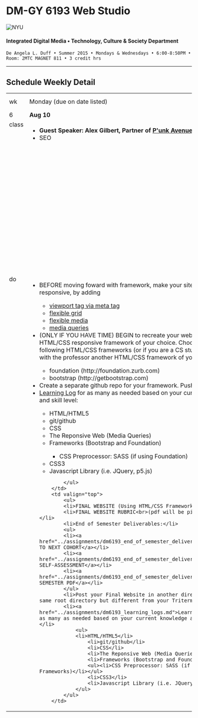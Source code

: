 # DM-GY 6193 Web Studio

![NYU](http://ws2.polishedsolid.com/de/nyu_soe_logo.png)
#### Integrated Digital Media • Technology, Culture & Society Department

    De Angela L. Duff • Summer 2015 • Mondays & Wednesdays • 6:00-8:50PM • Room: 2MTC MAGNET 811 • 3 credit hrs

---

## Schedule Weekly Detail

<table>
<tr>
<td>wk</td>
<td>Monday (due on date listed)</td>
<td>Wednesday (due on date listed)</td>
</tr>
<!-- first week -->
<tr>
        <td valign="top" width="4%">6</td>
        <td valign="top" width="48%"><strong>Aug 10</strong></td>
        <td valign="top" width="48%"><strong>Aug 12</strong></td>
</tr>
 <tr>
        <td valign="top">class</td>
        <td valign="top">   
            <ul>
            <li><strong>Guest Speaker: Alex Gilbert, Partner of <a href="http://punkave.com/" target="_blank">P'unk Avenue</a></strong></li>
            <li>SEO</li>
            </ul>
            </td>
        <td valign="top">
            <ul>
            <li>FINAL WEBSITE DUE (Using HTML/CSS Framework)</li>
            <li>FINAL WEBSITE RUBRIC DUE</li>
            <li>End of Semester Deliverables:</li>
            <ul>
            <li><a href="../assignments/dm6193_end_of_semester_deliverables.md">LETTER TO NEXT COHORT</a></li>
            <li><a href="../assignments/dm6193_end_of_semester_deliverables.md">FINAL SELF-ASSESSMENT</a></li>
            <li><a href="../assignments/dm6193_end_of_semester_deliverables.md">END OF SEMESTER PDF</a></li>
            </ul>
             
            </ul>
        </td>
</tr>
<tr>
        <td valign="top">do</td>
        <td valign="top">
            <ul>
            <li>BEFORE moving foward with framework, make your site mobile first and responsive, by adding</li>
            <ul>
            <li><a href="http://stackoverflow.com/questions/10892463/how-is-the-meta-viewport-tag-used-and-what-does-it-do" target="_blank">viewport tag via meta tag</a></li>
            <li><a href="http://learn.shayhowe.com/advanced-html-css/responsive-web-design/#flexible-layouts" target="_blank">flexible grid</a></li>
            <li><a href="http://clagnut.com/sandbox/imagetest3" target="_blank">flexible media</a></li>
            <li><a href="http://learn.shayhowe.com/advanced-html-css/responsive-web-design/#media-queries" target="_blank">media queries</a></li>
            </ul>
           <li>(ONLY IF YOU HAVE TIME) BEGIN to recreate your website using the HTML/CSS responsive framework of your choice. Choose one of the following HTML/CSS frameworks (or if you are a CS student discuss with the professor another HTML/CSS framework of your choice):</li>
           <ul>
    <li>foundation (http://foundation.zurb.com)</li>
    <li>bootstrap (http://getbootstrap.com)</li>
    </ul>
            <li>Create a separate github repo for your framework. Push code to github.</li>
            <li><a href="../assignments/dm6193_learning_logs.md">Learning Log</a> for as many as needed based on your current knowledge and skill level:</li>
                    <ul>
                   <li>HTML/HTML5</li>
                    <li>git/github</li>
                    <li>CSS</li>
                    <li>The Reponsive Web (Media Queries)</li>
                    <li>Frameworks (Bootstrap and Foundation)</li>
                    <ul><li>CSS Preprocessor: SASS (if using Foundation)</li></ul>
                    <li>CSS3</li>
                    <li>Javascript Library (i.e. JQuery, p5.js)</li>                    
                    </ul>
            
            </ul>    
        </td>
        <td valign="top">
            <ul>
            <li>FINAL WEBSITE (Using HTML/CSS Framework)</li>
            <li>FINAL WEBSITE RUBRIC<br>(pdf will be pinned on slack)</li>
            <li>End of Semester Deliverables:</li>
            <ul>
            <li><a href="../assignments/dm6193_end_of_semester_deliverables.md">LETTER TO NEXT COHORT</a></li>
            <li><a href="../assignments/dm6193_end_of_semester_deliverables.md">FINAL SELF-ASSESSMENT</a></li>
            <li><a href="../assignments/dm6193_end_of_semester_deliverables.md">END OF SEMESTER PDF</a></li>
            </ul>
            <li>Post your Final Website in another directory within the same root directory but different from your Triterm website.</li>
            <li><a href="../assignments/dm6193_learning_logs.md">Learning Log</a> for as many as needed based on your current knowledge and skill level:</li>
                <ul>
                <li>HTML/HTML5</li>
                    <li>git/github</li>
                    <li>CSS</li>
                    <li>The Reponsive Web (Media Queries)</li>
                    <li>Frameworks (Bootstrap and Foundation)</li>
                    <ul><li>CSS Preprocessor: SASS (if using Frameworks)</li></ul>
                    <li>CSS3</li>
                    <li>Javascript Library (i.e. JQuery, p5.js)</li>
                </ul>
            </ul>
        </td>
</tr>
</table>